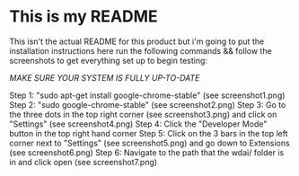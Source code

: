 # This is my README
This isn't the actual README for this product but i'm going to put the installation instructions here run the following commands && follow
the screenshots to get everything set up to begin testing:

*MAKE SURE YOUR SYSTEM IS FULLY UP-TO-DATE*

Step 1: "sudo apt-get install google-chrome-stable" (see screenshot1.png)
Step 2: "sudo google-chrome-stable" (see screenshot2.png)
Step 3: Go to the three dots in the top right corner (see screenshot3.png) and click on "Settings" (see screenshot4.png)
Step 4: Click the "Developer Mode" button in the top right hand corner
Step 5: Click on the 3 bars in the top left corner next to "Settings" (see screenshot5.png) and go down to Extensions (see screenshot6.png)
Step 6: Navigate to the path that the wdai/ folder is in and click open (see screenshot7.png) 

